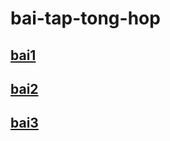 # bai-tap-tong-hop
##  [bai1](https://www.jdoodle.com/embed/v0/5HKO)
##  [bai2](https://www.jdoodle.com/embed/v0/5wsF)
##  [bai3](https://www.jdoodle.com/embed/v0/5wsF)

